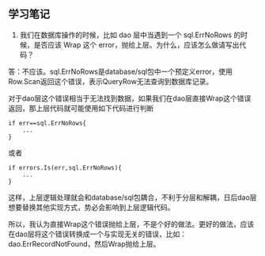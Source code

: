 ## 学习笔记
1. 我们在数据库操作的时候，比如 dao 层中当遇到一个 sql.ErrNoRows 的时候，是否应该 Wrap 这个 error，抛给上层。为什么，应该怎么做请写出代码？

答：不应该。sql.ErrNoRows是database/sql包中一个预定义error，使用Row.Scan返回这个错误，表示QueryRow无法查询到数据库记录。

对于dao层这个错误相当于无法找到数据，如果我们在dao层直接Wrap这个错误返回，那上层代码就可能使用如下代码进行判断

```
if err==sql.ErrNoRows{
    ...
}
```
或者
```
if errors.Is(err,sql.ErrNoRows){
    ...
}
```
这样，上层逻辑处理就会和database/sql包耦合，不利于分层和解耦，日后dao层想要替换其他实现方式，势必会影响到上层逻辑代码。

所以，我认为直接Wrap这个错误抛给上层，不是个好的做法。更好的做法，应该在dao层将这个错误转换成一个与实现无关的错误，比如：dao.ErrRecordNotFound，然后Wrap抛给上层。
